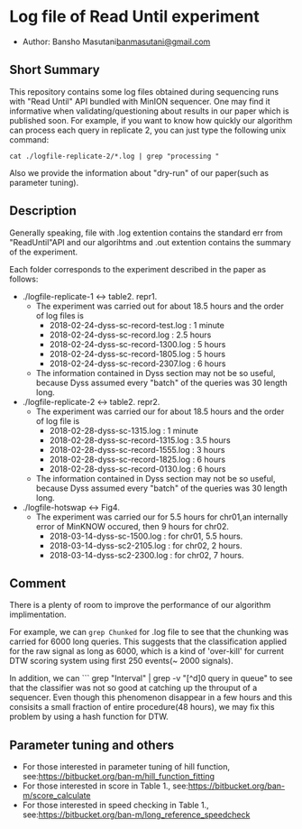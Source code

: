 # Log file of Read Until experiment

- Author: Bansho Masutani<banmasutani@gmail.com>

## Short Summary
  This repository contains some log files obtained during sequencing runs with "Read Until" API bundled with MinION sequencer.
  One may find it informative when validating/questioning about results in our paper which is published soon.
  For example, if you want to know how quickly our algorithm can process each query in replicate 2,
  you can just type the following unix command:
  ```
  cat ./logfile-replicate-2/*.log | grep "processing "
  ```

  Also we provide the information about "dry-run" of our paper(such as parameter tuning).  

## Description
  Generally speaking, file with .log extention contains the standard err from "ReadUntil"API and our algorihtms and .out extention contains the summary of the experiment.

Each folder corresponds to the experiment described in the paper as follows:

+ ./logfile-replicate-1 <-> table2. repr1.
    - The experiment was carried out for about 18.5 hours and the order of log files is
        - 2018-02-24-dyss-sc-record-test.log : 1 minute
        - 2018-02-24-dyss-sc-record.log : 2.5 hours
        - 2018-02-24-dyss-sc-record-1300.log : 5 hours
        - 2018-02-24-dyss-sc-record-1805.log : 5 hours
        - 2018-02-24-dyss-sc-record-2307.log : 6 hours
    - The information contained in Dyss section may not be so useful, because Dyss assumed every "batch" of the queries was 30 length long.
+ ./logfile-replicate-2 <-> table2. repr2.
    - The experiment was carried our for about 18.5 hours and the order of log file is
        - 2018-02-28-dyss-sc-1315.log : 1 minute
        - 2018-02-28-dyss-sc-record-1315.log : 3.5 hours
        - 2018-02-28-dyss-sc-record-1555.log : 3 hours
        - 2018-02-28-dyss-sc-record-1825.log : 6 hours
        - 2018-02-28-dyss-sc-record-0130.log : 6 hours
    - The information contained in Dyss section may not be so useful, because Dyss assumed every "batch" of the queries was 30 length long.
+ ./logfile-hotswap <-> Fig4.
    - The experiment was carried our for 5.5 hours for chr01,an internally error of MinKNOW occured, then 9 hours for chr02.
        - 2018-03-14-dyss-sc-1500.log : for chr01, 5.5 hours.
        - 2018-03-14-dyss-sc2-2105.log : for chr02, 2 hours.
        - 2018-03-14-dyss-sc2-2300.log : for chr02, 7 hours.
  

## Comment

  There is a plenty of room to improve the performance of our algorithm implimentation.
  
  For example, we can ``` grep Chunked ``` for .log file to see that the chunking was carried for 6000 long queries.
  This suggests that the classification applied for the raw signal as long as 6000, which is a kind of 'over-kill' for current DTW scoring system using first 250 events(~ 2000 signals).
  
  In addition, we can ``` grep "Interval" | grep -v "[^d]0 query in queue" to see that the classifier was not so good at catching up the throuput of a sequencer.
  Even though this phenomenon disappear in a few hours and this consisits a small fraction of entire procedure(48 hours), we may fix this problem by using a hash function for DTW.


## Parameter tuning and others

+ For those interested in parameter tuning of hill function, see:https://bitbucket.org/ban-m/hill_function_fitting
+ For those interested in score in Table 1., see:https://bitbucket.org/ban-m/score_calculate
+ For those interested in speed checking in Table 1., see:https://bitbucket.org/ban-m/long_reference_speedcheck
